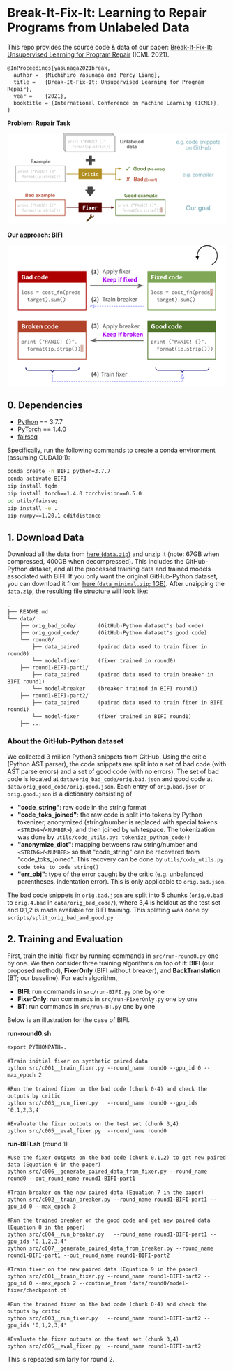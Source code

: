 # Break-It-Fix-It: Learning to Repair Programs from Unlabeled Data

This repo provides the source code & data of our paper: [Break-It-Fix-It: Unsupervised Learning for Program Repair](http://arxiv.org/abs/2106.06600) (ICML 2021).
```
@InProceedings{yasunaga2021break,
  author =  {Michihiro Yasunaga and Percy Liang},
  title =   {Break-It-Fix-It: Unsupervised Learning for Program Repair},
  year =    {2021},  
  booktitle = {International Conference on Machine Learning (ICML)},  
}
```
**Problem: Repair Task**
<p align="center">
  <img src="figs/task.png" width="600" title="Problem: Repair Task" alt="">
</p>

**Our approach: BIFI**
<p align="center">
  <img src="figs/bifi.png" width="500" title="Overview of BIFI training algorithm" alt="">
</p>


## 0. Dependencies

- [Python](<https://www.python.org/>) == 3.7.7
- [PyTorch](<https://pytorch.org/get-started/locally/>) == 1.4.0
- [fairseq](<https://github.com/pytorch/fairseq>)

Specifically, run the following commands to create a conda environment (assuming CUDA10.1):
```bash
conda create -n BIFI python=3.7.7
conda activate BIFI
pip install tqdm
pip install torch==1.4.0 torchvision==0.5.0
cd utils/fairseq
pip install -e .
pip numpy==1.20.1 editdistance
```


## 1. Download Data

Download all the data from [here (`data.zip`)](https://nlp.stanford.edu/projects/myasu/BIFI/data.zip) and unzip it (note: 67GB when compressed, 400GB when decompressed). This includes the GitHub-Python dataset, and all the processed training data and trained models associated with BIFI.
If you only want the original GitHub-Python dataset, you can download it from [here (`data_minimal.zip`; 1GB)](https://nlp.stanford.edu/projects/myasu/BIFI/data_minimal.zip).
After unzipping the `data.zip`, the resulting file structure will look like:
```plain
.
├── README.md
└── data/
    ├── orig_bad_code/       (GitHub-Python dataset's bad code)
    ├── orig_good_code/      (GitHub-Python dataset's good code)
    └── round0/
        ├── data_paired      (paired data used to train fixer in round0)
        └── model-fixer      (fixer trained in round0)
    ├── round1-BIFI-part1/
        ├── data_paired      (paired data used to train breaker in BIFI round1)
        └── model-breaker    (breaker trained in BIFI round1)
    ├── round1-BIFI-part2/
        ├── data_paired      (paired data used to train fixer in BIFI round1)
        └── model-fixer      (fixer trained in BIFI round1)
    ├── ...
```

### About the GitHub-Python dataset
We collected 3 million Python3 snippets from GitHub. Using the critic (Python AST parser), the code snippets are split into a set of bad code (with AST parse errors) and a set of good code (with no errors).
The set of bad code is located at `data/orig_bad_code/orig.bad.json` and good code at `data/orig_good_code/orig.good.json`.
Each entry of `orig.bad.json` or `orig.good.json` is a dictionary consisting of
  - **"code_string"**: raw code in the string format
  - **"code_toks_joined"**: the raw code is split into tokens by Python tokenizer, anonymized (string/number is replaced with special tokens `<STRING>`/`<NUMBER>`), and then joined by whitespace. The tokenization was done by `utils/code_utils.py: tokenize_python_code()`
  - **"anonymize_dict"**: mapping betweens raw string/number and `<STRING>`/`<NUMBER>` so that "code_string" can be recovered from "code_toks_joined". This recovery can be done by `utils/code_utils.py: code_toks_to_code_string()`
  - **"err_obj"**: type of the error caught by the critic (e.g. unbalanced parentheses, indentation error). This is only applicable to `orig.bad.json`.


The bad code snippets in `orig.bad.json` are split into 5 chunks (`orig.0.bad` to `orig.4.bad` in `data/orig_bad_code/`), where 3,4 is heldout as the test set and 0,1,2 is made available for BIFI training. This splitting was done by `scripts/split_orig_bad_and_good.py`



## 2. Training and Evaluation
First, train the initial fixer by running commands in `src/run-round0.py` one by one. We then consider three training algorithms on top of it: **BIFI** (our proposed method), **FixerOnly** (BIFI without breaker), and **BackTranslation** (BT; our baseline). For each algorithm,
  - **BIFI**: run commands in `src/run-BIFI.py` one by one
  - **FixerOnly**: run commands in `src/run-FixerOnly.py` one by one
  - **BT**: run commands in `src/run-BT.py` one by one

Below is an illustration for the case of BIFI.

**run-round0.sh**
```
export PYTHONPATH=.

#Train initial fixer on synthetic paired data
python src/c001__train_fixer.py --round_name round0 --gpu_id 0 --max_epoch 2

#Run the trained fixer on the bad code (chunk 0-4) and check the outputs by critic
python src/c003__run_fixer.py   --round_name round0 --gpu_ids '0,1,2,3,4'

#Evaluate the fixer outputs on the test set (chunk 3,4)
python src/c005__eval_fixer.py  --round_name round0
```


**run-BIFI.sh** (round 1)
```
#Use the fixer outputs on the bad code (chunk 0,1,2) to get new paired data (Equation 6 in the paper)
python src/c006__generate_paired_data_from_fixer.py --round_name round0 --out_round_name round1-BIFI-part1

#Train breaker on the new paired data (Equation 7 in the paper)
python src/c002__train_breaker.py --round_name round1-BIFI-part1 --gpu_id 0 --max_epoch 3

#Run the trained breaker on the good code and get new paired data (Equation 8 in the paper)
python src/c004__run_breaker.py   --round_name round1-BIFI-part1 --gpu_ids '0,1,2,3,4'
python src/c007__generate_paired_data_from_breaker.py --round_name round1-BIFI-part1 --out_round_name round1-BIFI-part2

#Train fixer on the new paired data (Equation 9 in the paper)
python src/c001__train_fixer.py --round_name round1-BIFI-part2 --gpu_id 0 --max_epoch 2 --continue_from 'data/round0/model-fixer/checkpoint.pt'

#Run the trained fixer on the bad code (chunk 0-4) and check the outputs by critic
python src/c003__run_fixer.py   --round_name round1-BIFI-part2 --gpu_ids '0,1,2,3,4'

#Evaluate the fixer outputs on the test set (chunk 3,4)
python src/c005__eval_fixer.py  --round_name round1-BIFI-part2
```
This is repeated similarly for round 2.
